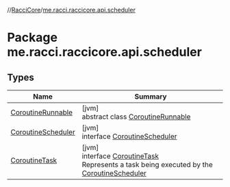 //[RacciCore](../../index.md)/[me.racci.raccicore.api.scheduler](index.md)

# Package me.racci.raccicore.api.scheduler

## Types

| Name | Summary |
|---|---|
| [CoroutineRunnable](-coroutine-runnable/index.md) | [jvm]<br>abstract class [CoroutineRunnable](-coroutine-runnable/index.md) |
| [CoroutineScheduler](-coroutine-scheduler/index.md) | [jvm]<br>interface [CoroutineScheduler](-coroutine-scheduler/index.md) |
| [CoroutineTask](-coroutine-task/index.md) | [jvm]<br>interface [CoroutineTask](-coroutine-task/index.md)<br>Represents a task being executed by the [CoroutineScheduler](-coroutine-scheduler/index.md) |
